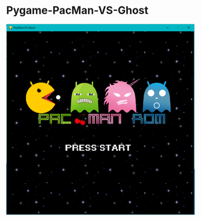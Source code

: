 # Pygame-PacMan-VS-Ghost
<img src= "https://github.com/EricaCai/Pygame-PacMan-VS-Ghost/blob/master/Title%20Screen.PNG">
